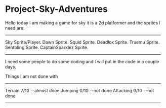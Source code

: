 Project-Sky-Adventures
======================

Hello today I am making a game for sky it is a 2d platformer and the sprites I need are:
____________________________________
Sky Sprite/Player.
Dawn Sprite.
Squid Sprite.
Deadlox Sprite.
Truemu Sprite.
Sehtbling Sprite.
CaptainSparklez Sprite.
______________________________

I need some people to do some coding and I will put in the code in a couple days.

Things I am not done with
__________________________________

Terrain 7/10 --almost done
Jumping 0/10 --not done
Attacking 0/10 --not done
_________________________________
